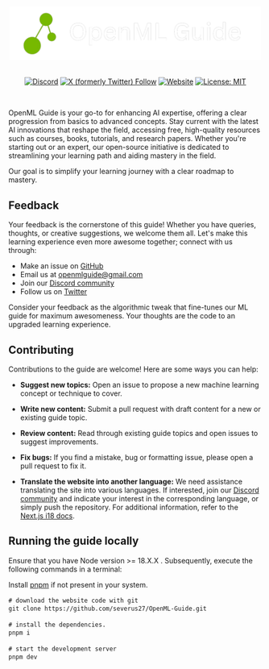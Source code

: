 <div align="center">
  <a href="https://www.openmlguide.org/" target="_blank" >
    <img src="public/logo/readmeLogo.png" alt="OpenML Guide" width="500"/>
  </a>
</div>

<br/>
<div align="center">

[![Discord](https://dcbadge.vercel.app/api/server/QgZHExcssR?style=flat)](https://discord.gg/kYYatgzV4p)
[![X (formerly Twitter) Follow](https://img.shields.io/twitter/follow/OpenMLGuide)](https://twitter.com/OpenMLGuide)
[![Website](https://img.shields.io/badge/website-openmlguide.org-76B900)](http://openmlguide.org/)
[![License: MIT](https://img.shields.io/badge/License-MIT-yellow.svg)](https://opensource.org/licenses/MIT)

</div>
<br/>

OpenML Guide is your go-to for enhancing AI expertise, offering a clear progression from basics to advanced concepts. Stay current with the latest AI innovations that reshape the field, accessing free, high-quality resources such as courses, books, tutorials, and research papers. Whether you're starting out or an expert, our open-source initiative is dedicated to streamlining your learning path and aiding mastery in the field.

Our goal is to simplify your learning journey with a clear roadmap to mastery.

## Feedback

Your feedback is the cornerstone of this guide! Whether you have queries, thoughts, or creative suggestions, we welcome them all. Let's make this learning experience even more awesome together; connect with us through:

- Make an issue on [GitHub](https://github.com/severus27/OpenML-Guide)
- Email us at [openmlguide@gmail.com](mailto:openmlguide@gmail.com)
- Join our [Discord community](https://discord.gg/sPEeV3E7tS)
- Follow us on [Twitter](https://twitter.com/AIPortalGun)

Consider your feedback as the algorithmic tweak that fine-tunes our ML guide for maximum awesomeness. Your thoughts are the code to an upgraded learning experience.

## Contributing

Contributions to the guide are welcome! Here are some ways you can help:

- **Suggest new topics:** Open an issue to propose a new machine learning concept or technique to cover.

- **Write new content:** Submit a pull request with draft content for a new or existing guide topic.

- **Review content:** Read through existing guide topics and open issues to suggest improvements.

- **Fix bugs:** If you find a mistake, bug or formatting issue, please open a pull request to fix it.

- **Translate the website into another language:** We need assistance translating the site into various languages. If interested, join our [Discord community](https://discord.gg/sPEeV3E7tS) and indicate your interest in the corresponding language, or simply push the repository. For additional information, refer to the [Next.js i18 docs](https://nextra.site/docs/guide/i18n).

## Running the guide locally

Ensure that you have Node version >= 18.X.X . Subsequently, execute the following commands in a terminal:

Install [pnpm](https://pnpm.io/installation) if not present in your system.

```
# download the website code with git
git clone https://github.com/severus27/OpenML-Guide.git

# install the dependencies.
pnpm i

# start the development server
pnpm dev

```
